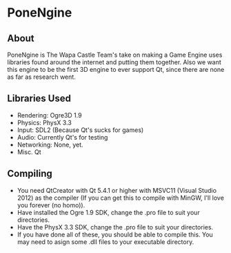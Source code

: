 # PoneNgine

## About
PoneNgine is The Wapa Castle Team's take on making a Game Engine uses libraries found around the internet and putting them together. Also we want this engine to be the first 3D engine to ever support Qt, since there are none as far as research went.

## Libraries Used

* Rendering:      Ogre3D 1.9
* Physics:        PhysX 3.3
* Input:          SDL2 (Because Qt's sucks for games)
* Audio:          Currently Qt's for testing
* Networking:     None, yet.
* Misc.           Qt

## Compiling

* You need QtCreator with Qt 5.4.1 or higher with MSVC11 (Visual Studio 2012) as the compiler (If you can get this to compile with MinGW, I'll love you forever (no homo)).
* Have installed the Ogre 1.9 SDK, change the .pro file to suit your directories.
* Have the PhysX 3.3 SDK, change the .pro file to suit your directories.
* If you have done all of these, you should be able to compile this. You may need to asign some .dll files to your executable directory.
